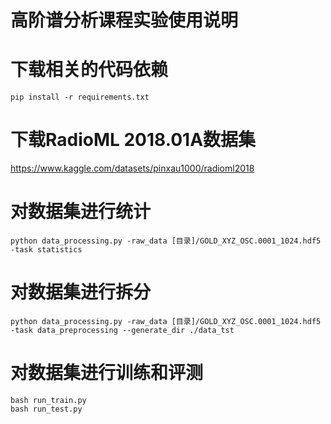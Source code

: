 # 高阶谱分析课程实验使用说明
# 下载相关的代码依赖
```script
pip install -r requirements.txt
```
# 下载RadioML 2018.01A数据集
https://www.kaggle.com/datasets/pinxau1000/radioml2018

# 对数据集进行统计
```script
python data_processing.py -raw_data [目录]/GOLD_XYZ_OSC.0001_1024.hdf5 -task statistics
```

# 对数据集进行拆分
```script
python data_processing.py -raw_data [目录]/GOLD_XYZ_OSC.0001_1024.hdf5 -task data_preprocessing --generate_dir ./data_tst
```

# 对数据集进行训练和评测
```script
bash run_train.py
bash run_test.py
```
